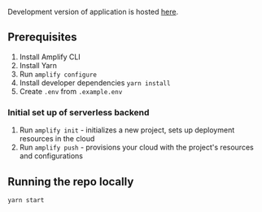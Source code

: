 Development version of application is hosted [here](https://production.d28oa2cl6alh4r.amplifyapp.com/).

## Prerequisites

1. Install Amplify CLI
2. Install Yarn
3. Run `amplify configure`
4. Install developer dependencies `yarn install`
5. Create `.env` from `.example.env`

### Initial set up of serverless backend

1. Run `amplify init` - initializes a new project, sets up deployment resources in the cloud
2. Run `amplify push` - provisions your cloud with the project's resources and configurations

## Running the repo locally

`yarn start`
